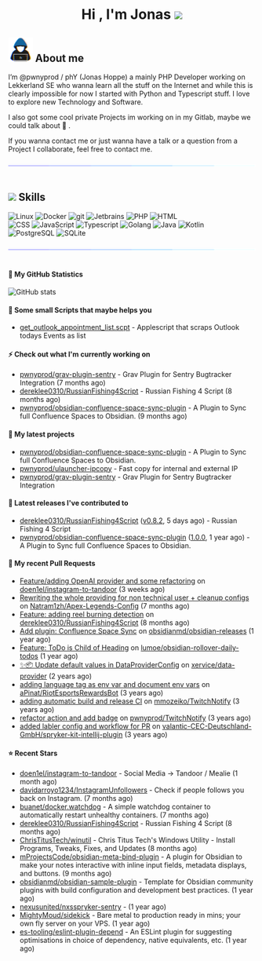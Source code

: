 <h1 align="center"><b>Hi , I'm Jonas </b><img src="https://media.giphy.com/media/hvRJCLFzcasrR4ia7z/giphy.gif" width="35"></h1>

## <picture><img src = "https://raw.githubusercontent.com/pwnyprod/pwnyprod/main/about_me.gif" width = 50px></picture> **About me**

I’m @pwnyprod / phY (Jonas Hoppe) a mainly PHP Developer working on Lekkerland SE who wanna learn all
the stuff on the Internet and while this is clearly impossible for now I started with Python and Typescript stuff.
I love to explore new Technology and Software.

I also got some cool private Projects im working on in my Gitlab, maybe we could talk about :beers: .

If you wanna contact me or just wanna have a talk or a question from a Project I collaborate, feel free to contact me.

<img src="https://raw.githubusercontent.com/pwnyprod/pwnyprod/main/divider.gif"><br><br>

## <img src="https://media2.giphy.com/media/QssGEmpkyEOhBCb7e1/giphy.gif?cid=ecf05e47a0n3gi1bfqntqmob8g9aid1oyj2wr3ds3mg700bl&rid=giphy.gif" width ="25"><b> Skills</b>

<p>
  <img alt="Linux" src="https://img.shields.io/badge/-Linux-informational?style=for-the-badge&logo=linux&logoColor=white&color=FCC624" />
  <img alt="Docker" src="https://img.shields.io/badge/-Docker-informational?style=for-the-badge&logo=docker&logoColor=white&color=2496ED" />
  <img alt="git" src="https://img.shields.io/badge/-Git-informational?style=for-the-badge&logo=git&logoColor=white&color=F05032" />
  <img alt="Jetbrains" src="https://img.shields.io/badge/-Jetbrains-informational?style=for-the-badge&logo=jetbrains&logoColor=white&color=000000" />
  <img alt="PHP" src="https://img.shields.io/badge/-php-informational?style=for-the-badge&logo=php&logoColor=white&color=8993be" />
  <img alt="HTML" src="https://img.shields.io/badge/-HTML-informational?style=for-the-badge&logo=html5&logoColor=white&color=E34F26" />
  <br />
  
  <img alt="CSS" src="https://img.shields.io/badge/-CSS-informational?style=for-the-badge&logo=css3&logoColor=white&color=1572B6" />
  <img alt="JavaScript" src="https://img.shields.io/badge/-JavaScript-informational?style=for-the-badge&logo=javascript&logoColor=white&color=F7DF1E" />
  <img alt="Typescript" src="https://img.shields.io/badge/-Typescript-informational?style=for-the-badge&logo=typescript&logoColor=white&color=3178c6" />
  <img alt="Golang" src="https://img.shields.io/badge/-Golang-informational?style=for-the-badge&logo=go&logoColor=white&color=00ADD8" />
  <img alt="Java" src="https://img.shields.io/badge/-Java-informational?style=for-the-badge&logo=openjdk&logoColor=black&color=FFFFFF" />
  <img alt="Kotlin" src="https://img.shields.io/badge/-Kotlin-informational?style=for-the-badge&logo=kotlin&logoColor=white&color=7F52FF" />

  <br />
  <img alt="PostgreSQL" src="https://img.shields.io/badge/-PostgreSQL-informational?style=for-the-badge&logo=postgresql&logoColor=white&color=4169E1" />
  <img alt="SQLite" src="https://img.shields.io/badge/-SQLite-informational?style=for-the-badge&logo=sqlite&logoColor=white&color=47A248" />
</p>

<img src="https://raw.githubusercontent.com/pwnyprod/pwnyprod/main/divider.gif"><br><br>

#### :muscle: My GitHub Statistics

![GitHub stats](https://github-readme-stats.vercel.app/api?username=pwnyprod&show_icons=true&theme=radical)

#### :floppy_disk: Some small Scripts that maybe helps you
- [get_outlook_appointment_list.scpt](https://gist.github.com/pwnyprod/cb3785c9f2622b816317044a547241e5) - Applescript that scraps Outlook todays Events as list

#### :zap: Check out what I'm currently working on

- [pwnyprod/grav-plugin-sentry](https://github.com/pwnyprod/grav-plugin-sentry) - Grav Plugin for Sentry Bugtracker Integration (7 months ago)
- [dereklee0310/RussianFishing4Script](https://github.com/dereklee0310/RussianFishing4Script) - Russian Fishing 4 Script (8 months ago)
- [pwnyprod/obsidian-confluence-space-sync-plugin](https://github.com/pwnyprod/obsidian-confluence-space-sync-plugin) - A Plugin to Sync full Confluence Spaces to Obsidian. (9 months ago)

#### :fries: My latest projects

- [pwnyprod/obsidian-confluence-space-sync-plugin](https://github.com/pwnyprod/obsidian-confluence-space-sync-plugin) - A Plugin to Sync full Confluence Spaces to Obsidian.
- [pwnyprod/ulauncher-ipcopy](https://github.com/pwnyprod/ulauncher-ipcopy) - Fast copy for internal and external IP
- [pwnyprod/grav-plugin-sentry](https://github.com/pwnyprod/grav-plugin-sentry) - Grav Plugin for Sentry Bugtracker Integration

#### :chocolate_bar: Latest releases I've contributed to

- [dereklee0310/RussianFishing4Script](https://github.com/dereklee0310/RussianFishing4Script) ([v0.8.2](https://github.com/dereklee0310/RussianFishing4Script/releases/tag/v0.8.2), 5 days ago) - Russian Fishing 4 Script
- [pwnyprod/obsidian-confluence-space-sync-plugin](https://github.com/pwnyprod/obsidian-confluence-space-sync-plugin) ([1.0.0](https://github.com/pwnyprod/obsidian-confluence-space-sync-plugin/releases/tag/1.0.0), 1 year ago) - A Plugin to Sync full Confluence Spaces to Obsidian.

#### :cookie: My recent Pull Requests

- [Feature/adding OpenAI provider and some refactoring](https://github.com/doen1el/instagram-to-tandoor/pull/19) on [doen1el/instagram-to-tandoor](https://github.com/doen1el/instagram-to-tandoor) (3 weeks ago)
- [Rewriting the whole providing for non technical user &#43; cleanup configs](https://github.com/Natram1zh/Apex-Legends-Config/pull/2) on [Natram1zh/Apex-Legends-Config](https://github.com/Natram1zh/Apex-Legends-Config) (7 months ago)
- [Feature: adding reel burning detection](https://github.com/dereklee0310/RussianFishing4Script/pull/47) on [dereklee0310/RussianFishing4Script](https://github.com/dereklee0310/RussianFishing4Script) (8 months ago)
- [Add plugin: Confluence Space Sync](https://github.com/obsidianmd/obsidian-releases/pull/4359) on [obsidianmd/obsidian-releases](https://github.com/obsidianmd/obsidian-releases) (1 year ago)
- [Feature: ToDo is Child of Heading](https://github.com/lumoe/obsidian-rollover-daily-todos/pull/148) on [lumoe/obsidian-rollover-daily-todos](https://github.com/lumoe/obsidian-rollover-daily-todos) (1 year ago)
- [✨📦 Update default values in DataProviderConfig](https://github.com/xervice/data-provider/pull/14) on [xervice/data-provider](https://github.com/xervice/data-provider) (2 years ago)
- [adding language tag as env var and document env vars](https://github.com/aPinat/RiotEsportsRewardsBot/pull/1) on [aPinat/RiotEsportsRewardsBot](https://github.com/aPinat/RiotEsportsRewardsBot) (3 years ago)
- [adding automatic build and release CI](https://github.com/mmozeiko/TwitchNotify/pull/3) on [mmozeiko/TwitchNotify](https://github.com/mmozeiko/TwitchNotify) (3 years ago)
- [refactor action and add badge](https://github.com/pwnyprod/TwitchNotify/pull/1) on [pwnyprod/TwitchNotify](https://github.com/pwnyprod/TwitchNotify) (3 years ago)
- [added labler config and workflow for PR](https://github.com/valantic-CEC-Deutschland-GmbH/spryker-kit-intellij-plugin/pull/22) on [valantic-CEC-Deutschland-GmbH/spryker-kit-intellij-plugin](https://github.com/valantic-CEC-Deutschland-GmbH/spryker-kit-intellij-plugin) (3 years ago)

#### ⭐ Recent Stars

- [doen1el/instagram-to-tandoor](https://github.com/doen1el/instagram-to-tandoor) - Social Media -&gt; Tandoor / Mealie (1 month ago)
- [davidarroyo1234/InstagramUnfollowers](https://github.com/davidarroyo1234/InstagramUnfollowers) - Check if people follows you back on Instagram. (7 months ago)
- [buanet/docker.watchdog](https://github.com/buanet/docker.watchdog) - A simple watchdog container to automatically restart unhealthy containers. (7 months ago)
- [dereklee0310/RussianFishing4Script](https://github.com/dereklee0310/RussianFishing4Script) - Russian Fishing 4 Script (8 months ago)
- [ChrisTitusTech/winutil](https://github.com/ChrisTitusTech/winutil) - Chris Titus Tech&#39;s Windows Utility - Install Programs, Tweaks, Fixes, and Updates (8 months ago)
- [mProjectsCode/obsidian-meta-bind-plugin](https://github.com/mProjectsCode/obsidian-meta-bind-plugin) - A plugin for Obsidian to make your notes interactive with inline input fields, metadata displays, and buttons. (9 months ago)
- [obsidianmd/obsidian-sample-plugin](https://github.com/obsidianmd/obsidian-sample-plugin) - Template for Obsidian community plugins with build configuration and development best practices. (1 year ago)
- [nexusunited/nxsspryker-sentry](https://github.com/nexusunited/nxsspryker-sentry) -  (1 year ago)
- [MightyMoud/sidekick](https://github.com/MightyMoud/sidekick) - Bare metal to production ready in mins; your own fly server on your VPS. (1 year ago)
- [es-tooling/eslint-plugin-depend](https://github.com/es-tooling/eslint-plugin-depend) - An ESLint plugin for suggesting optimisations in choice of dependency, native equivalents, etc. (1 year ago)

